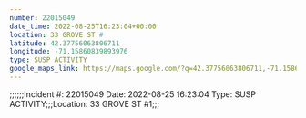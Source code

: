 ```yaml
---
number: 22015049
date_time: 2022-08-25T16:23:04+00:00
location: 33 GROVE ST #
latitude: 42.37756063806711
longitude: -71.15860839893976
type: SUSP ACTIVITY
google_maps_link: https://maps.google.com/?q=42.37756063806711,-71.15860839893976
---
```


;;;;;;Incident #: 22015049  Date: 2022-08-25 16:23:04   Type: SUSP ACTIVITY;;;Location: 33 GROVE ST #1;;;
